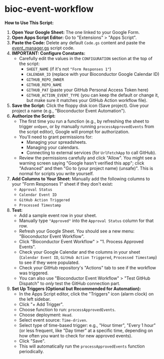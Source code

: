 # bioc-event-workflow

**How to Use This Script:**

1.  **Open Your Google Sheet:** The one linked to your Google Form.
2.  **Open Apps Script Editor:** Go to "Extensions" > "Apps Script".
3.  **Paste the Code:** Delete any default `Code.gs` content and paste the [event_manager.gs](https://github.com/kozo2/bioc-event-workflow/blob/main/event_manager.gs) script code.
4.  **IMPORTANT: Configure Constants:**
    * Carefully edit the values in the `CONFIGURATION` section at the top of the script:
        * `SHEET_NAME` (if it's not `"Form Responses 1"`)
        * `CALENDAR_ID` (replace with your Bioconductor Google Calendar ID)
        * `GITHUB_REPO_OWNER`
        * `GITHUB_REPO_NAME`
        * `GITHUB_PAT` (paste your GitHub Personal Access Token here)
        * `GITHUB_ACTION_EVENT_TYPE` (you can keep the default or change it, but make sure it matches your GitHub Action workflow file).
5.  **Save the Script:** Click the floppy disk icon (Save project). Give your project a name (e.g., "Bioconductor Event Automation").
6.  **Authorize the Script:**
    * The first time you run a function (e.g., by refreshing the sheet to trigger `onOpen`, or by manually running `processApprovedEvents` from the script editor), Google will prompt for authorization.
    * You'll need to grant permissions for:
        * Managing your spreadsheets.
        * Managing your calendars.
        * Connecting to external services (for `UrlFetchApp` to call GitHub).
    * Review the permissions carefully and click "Allow". You might see a warning screen saying "Google hasn't verified this app"; click "Advanced" and then "Go to (your project name) (unsafe)". This is normal for scripts you write yourself.
7.  **Add Columns to Your Sheet:** Manually add the following columns to your "Form Responses 1" sheet if they don't exist:
    * `Approval Status`
    * `Calendar Event ID`
    * `GitHub Action Triggered`
    * `Processed Timestamp`
8.  **Test:**
    * Add a sample event row in your sheet.
    * Manually type `"Approved"` into the `Approval Status` column for that row.
    * Refresh your Google Sheet. You should see a new menu: "Bioconductor Event Workflow".
    * Click "Bioconductor Event Workflow" > "1. Process Approved Events".
    * Check your Google Calendar and the columns in your sheet (`Calendar Event ID`, `GitHub Action Triggered`, `Processed Timestamp`) to see if they were populated.
    * Check your GitHub repository's "Actions" tab to see if the workflow was triggered.
    * You can also use "Bioconductor Event Workflow" > "Test GitHub Dispatch" to *only* test the GitHub connection part.
9.  **Set Up Triggers (Optional but Recommended for Automation):**
    * In the Apps Script editor, click the "Triggers" icon (alarm clock) on the left sidebar.
    * Click "+ Add Trigger".
    * Choose function to run: `processApprovedEvents`.
    * Choose deployment: `Head`.
    * Select event source: `Time-driven`.
    * Select type of time-based trigger: e.g., "Hour timer", "Every 1 hour" (or less frequent, like "Day timer" at a specific time, depending on how often you want to check for new approved events).
    * Click "Save".
    * This will automatically run the `processApprovedEvents` function periodically.
